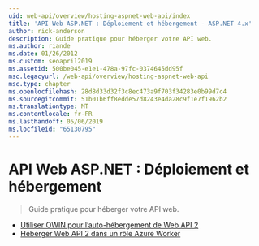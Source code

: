 ```yaml
---
uid: web-api/overview/hosting-aspnet-web-api/index
title: 'API Web ASP.NET : Déploiement et hébergement - ASP.NET 4.x'
author: rick-anderson
description: Guide pratique pour héberger votre API web.
ms.author: riande
ms.date: 01/26/2012
ms.custom: seoapril2019
ms.assetid: 500be045-e1e1-478a-97fc-0374645dd95f
msc.legacyurl: /web-api/overview/hosting-aspnet-web-api
msc.type: chapter
ms.openlocfilehash: 28d8d33d32f3c8ec473a9f703f34283e0b99d7c4
ms.sourcegitcommit: 51b01b6ff8edde57d8243e4da28c9f1e7f1962b2
ms.translationtype: MT
ms.contentlocale: fr-FR
ms.lasthandoff: 05/06/2019
ms.locfileid: "65130795"
---
```

# <a name="aspnet-web-api-deployment-and-hosting"></a>API Web ASP.NET : Déploiement et hébergement

> Guide pratique pour héberger votre API web.

- [Utiliser OWIN pour l’auto-hébergement de Web API 2](use-owin-to-self-host-web-api.md)
- [Héberger Web API 2 dans un rôle Azure Worker](host-aspnet-web-api-in-an-azure-worker-role.md)
